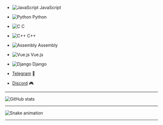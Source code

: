 - ![JavaScript](https://img.shields.io/badge/-JavaScript-F7DF1E?style=flat-square&logo=javascript&logoColor=black) JavaScript
- ![Python](https://img.shields.io/badge/-Python-3776AB?style=flat-square&logo=python&logoColor=white) Python
- ![C](https://img.shields.io/badge/-C-A8B400?style=flat-square&logo=c&logoColor=white) C
- ![C++](https://img.shields.io/badge/-C++-00599C?style=flat-square&logo=c%2B%2B&logoColor=white) C++
- ![Assembly](https://img.shields.io/badge/-Assembly-000000?style=flat-square&logo=assembly&logoColor=white) Assembly

- ![Vue.js](https://img.shields.io/badge/-Vue.js-4FC08D?style=flat-square&logo=vue.js&logoColor=white) Vue.js
- ![Django](https://img.shields.io/badge/-Django-092E20?style=flat-square&logo=django&logoColor=white) Django

- [Telegram](https://t.me/ваш_никнейм) 📱
- [Discord](https://discord.com/users/ваш_идентификатор) 🎮

---

![GitHub stats](https://github-readme-stats.vercel.app/api?username=ваш_пользователь&show_icons=true&theme=radical)

---

![Snake animation](https://github.com/ваш_пользователь/ваш_репозиторий/blob/output/github-contribution-grid-snake.svg)

---

